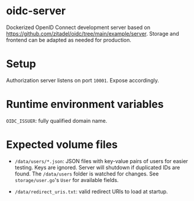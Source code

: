 # oidc-server

Dockerized OpenID Connect development server based on
https://github.com/zitadel/oidc/tree/main/example/server.
Storage and frontend can be adapted as needed for production.

# Setup

Authorization server listens on port `10001`. Expose accordingly.

# Runtime environment variables

`OIDC_ISSUER`: fully qualified domain name.

# Expected volume files

- `/data/users/*.json`: JSON files with key-value pairs of users for easier
  testing. Keys are ignored. Server will shutdown if duplicated IDs are
  found. The `/data/users` folder is watched for changes. See
  `storage/user.go`'s `User` for available fields.

- `/data/redirect_uris.txt`: valid redirect URIs to load at startup.

